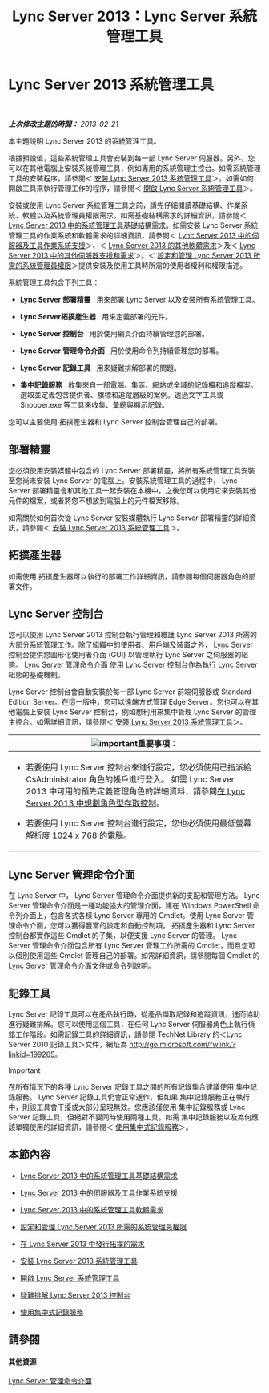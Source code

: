 ﻿---
title: Lync Server 2013：Lync Server 系統管理工具
TOCTitle: Lync Server 系統管理工具
ms:assetid: 9b006f93-4f3d-461d-89b8-e80a34fdb3c5
ms:mtpsurl: https://technet.microsoft.com/zh-tw/library/Gg195756(v=OCS.15)
ms:contentKeyID: 49291795
ms.date: 08/10/2015
mtps_version: v=OCS.15
ms.translationtype: HT
---

# Lync Server 2013 系統管理工具

 

_**上次修改主題的時間：** 2013-02-21_

本主題說明 Lync Server 2013 的系統管理工具。

根據預設值，這些系統管理工具會安裝到每一部 Lync Server 伺服器。另外，您可以在其他電腦上安裝系統管理工具，例如專用的系統管理主控台。如需系統管理工具的安裝程序，請參閱＜ [安裝 Lync Server 2013 系統管理工具](lync-server-2013-install-lync-server-administrative-tools.md)＞。如需如何開啟工具來執行管理工作的程序，請參閱＜ [開啟 Lync Server 系統管理工具](lync-server-2013-open-lync-server-administrative-tools.md)＞。

安裝或使用 Lync Server 系統管理工具之前，請先仔細閱讀基礎結構、作業系統、軟體以及系統管理員權限需求。如需基礎結構需求的詳細資訊，請參閱＜ [Lync Server 2013 中的系統管理工具基礎結構需求](lync-server-2013-administrative-tools-infrastructure-requirements.md)。如需安裝 Lync Server 系統管理工具的作業系統和軟體需求的詳細資訊，請參閱＜ [Lync Server 2013 中的伺服器及工具作業系統支援](lync-server-2013-server-and-tools-operating-system-support.md)＞、＜ [Lync Server 2013 的其他軟體需求](lync-server-2013-additional-software-requirements.md)＞及＜ [Lync Server 2013 中的其他伺服器支援和需求](lync-server-2013-additional-server-support-and-requirements.md)＞。＜ [設定和管理 Lync Server 2013 所需的系統管理員權限](lync-server-2013-administrator-rights-and-permissions-required-for-setup-and-administration.md)＞提供安裝及使用工具時所需的使用者權利和權限描述。

系統管理工具包含下列工具：

  - **Lync Server 部署精靈**   用來部署 Lync Server 以及安裝所有系統管理工具。

  - **Lync Server拓撲產生器**   用來定義部署的元件。

  - **Lync Server 控制台**   用於使用網頁介面持續管理您的部署。

  - **Lync Server 管理命令介面**   用於使用命令列持續管理您的部署。

  - **Lync Server 記錄工具**   用來疑難排解部署的問題。

  - **集中記錄服務**   收集來自一部電腦、集區、網站或全域的記錄檔和追蹤檔案。選取並定義包含提供者、旗標和追蹤層級的案例。透過文字工具或 Snooper.exe 等工具來收集、彙總與顯示記錄。

您可以主要使用 拓撲產生器和 Lync Server 控制台管理自己的部署。

## 部署精靈

您必須使用安裝媒體中包含的 Lync Server 部署精靈，將所有系統管理工具安裝至您尚未安裝 Lync Server 的電腦上。安裝系統管理工具的過程中， Lync Server 部署精靈會和其他工具一起安裝在本機中，之後您可以使用它來安裝其他元件的檔案，或者將您不想放到電腦上的元件檔案移除。

如需關於如何首次從 Lync Server 安裝媒體執行 Lync Server 部署精靈的詳細資訊，請參閱＜ [安裝 Lync Server 2013 系統管理工具](lync-server-2013-install-lync-server-administrative-tools.md)＞。

## 拓撲產生器

如需使用 拓撲產生器可以執行的部署工作詳細資訊，請參閱每個伺服器角色的部署文件。

## Lync Server 控制台

您可以使用 Lync Server 2013 控制台執行管理和維護 Lync Server 2013 所需的大部分系統管理工作。除了組織中的使用者、用戶端及裝置之外， Lync Server 控制台提供您圖形化使用者介面 (GUI) 以管理執行 Lync Server 之伺服器的組態。 Lync Server 管理命令介面 使用 Lync Server 控制台作為執行 Lync Server 組態的基礎機制。

Lync Server 控制台會自動安裝於每一部 Lync Server 前端伺服器或 Standard Edition Server。在這一版中，您可以遠端方式管理 Edge Server。您也可以在其他電腦上安裝 Lync Server 控制台，例如想利用來集中管理 Lync Server 的管理主控台。如需詳細資訊，請參閱＜ [安裝 Lync Server 2013 系統管理工具](lync-server-2013-install-lync-server-administrative-tools.md)＞。

<table>
<colgroup>
<col style="width: 100%" />
</colgroup>
<thead>
<tr class="header">
<th><img src="images/Gg412908.important(OCS.15).gif" title="important" alt="important" />重要事項：</th>
</tr>
</thead>
<tbody>
<tr class="odd">
<td><ul>
<li><p>若要使用 Lync Server 控制台來進行設定，您必須使用已指派給 CsAdministrator 角色的帳戶進行登入。 如需 Lync Server 2013 中可用的預先定義管理角色的詳細資料，請參閱<a href="lync-server-2013-planning-for-role-based-access-control.md">在 Lync Server 2013 中規劃角色型存取控制</a>。</p></li>
<li><p>若要使用 Lync Server 控制台進行設定，您也必須使用最低螢幕解析度 1024 x 768 的電腦。</p></li>
</ul></td>
</tr>
</tbody>
</table>


## Lync Server 管理命令介面

在 Lync Server 中， Lync Server 管理命令介面提供新的支配和管理方法。 Lync Server 管理命令介面是一種功能強大的管理介面，建在 Windows PowerShell 命令列介面上，包含各式各樣 Lync Server 專用的 Cmdlet。使用 Lync Server 管理命令介面，您可以獲得豐富的設定和自動控制項。 拓撲產生器和 Lync Server 控制台都實作這些 Cmdlet 的子集，以便支援 Lync Server 的管理。 Lync Server 管理命令介面包含所有 Lync Server 管理工作所需的 Cmdlet，而且您可以個別使用這些 Cmdlet 管理自己的部署。如需詳細資訊，請參閱每個 Cmdlet 的 [Lync Server 管理命令介面](lync-server-2013-lync-server-management-shell.md)文件或命令列說明。

## 記錄工具

Lync Server 記錄工具可以在產品執行時，從產品擷取記錄和追蹤資訊，進而協助進行疑難排解。您可以使用這個工具，在任何 Lync Server 伺服器角色上執行偵錯工作階段。如需記錄工具的詳細資訊，請參閱 TechNet Library 的＜Lync Server 2010 記錄工具＞文件，網址為 <http://go.microsoft.com/fwlink/?linkid=199265>。

> [!IMPORTANT]  
> 在所有情況下的各種 Lync Server 記錄工具之間的所有記錄集合建議使用 集中記錄服務。 Lync Server 記錄工具仍會正常運作，但如果 集中記錄服務正在執行中，則該工具會干擾或大部分呈現無效。您應該僅使用 集中記錄服務或 Lync Server 記錄工具，但絕對不要同時使用兩種工具。如需 集中記錄服務以及為何應該單獨使用的詳細資訊，請參閱＜ <a href="lync-server-2013-using-the-centralized-logging-service.md">使用集中式記錄服務</a>＞。



## 本節內容

  - [Lync Server 2013 中的系統管理工具基礎結構需求](lync-server-2013-administrative-tools-infrastructure-requirements.md)

  - [Lync Server 2013 中的伺服器及工具作業系統支援](lync-server-2013-server-and-tools-operating-system-support.md)

  - [Lync Server 2013 中的系統管理工具軟體需求](lync-server-2013-administrative-tools-software-requirements.md)

  - [設定和管理 Lync Server 2013 所需的系統管理員權限](lync-server-2013-administrator-rights-and-permissions-required-for-setup-and-administration.md)

  - [在 Lync Server 2013 中發行拓撲的需求](lync-server-2013-requirements-to-publish-a-topology.md)

  - [安裝 Lync Server 2013 系統管理工具](lync-server-2013-install-lync-server-administrative-tools.md)

  - [開啟 Lync Server 系統管理工具](lync-server-2013-open-lync-server-administrative-tools.md)

  - [疑難排解 Lync Server 2013 控制台](lync-server-2013-troubleshooting-lync-server-2013-control-panel.md)

  - [使用集中式記錄服務](lync-server-2013-using-the-centralized-logging-service.md)

## 請參閱

#### 其他資源

[Lync Server 管理命令介面](lync-server-2013-lync-server-management-shell.md)

